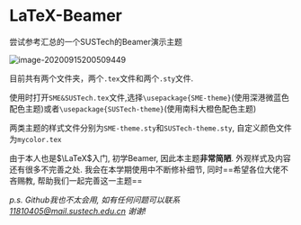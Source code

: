 # LaTeX-Beamer
尝试参考汇总的一个SUSTech的Beamer演示主题

![image-20200915200509449](C:\Users\阴久晴\Documents\GitHub\LaTeX-Beamer\README.assets\image-20200915200509449.png)

目前共有两个文件夹，两个`.tex`文件和两个`.sty`文件.

使用时打开`SME&SUSTech.tex`文件,选择`\usepackage{SME-theme}`(使用深港微蓝色配色主题)或者`\usepackage{SUSTech-theme}`(使用南科大橙色配色主题)

两类主题的样式文件分别为`SME-theme.sty`和`SUSTech-theme.sty`, 自定义颜色文件为`mycolor.tex`

由于本人也是$\LaTeX$入门, 初学Beamer, 因此本主题**非常简陋**. 外观样式及内容还有很多不完善之处. 我会在本学期使用中不断修补细节, 同时==希望各位大佬不吝赐教,  帮助我们一起完善这一主题==

*p.s. Github我也不太会用, 如有任何问题可以联系 11810405@mail.sustech.edu.cn 谢谢!*

